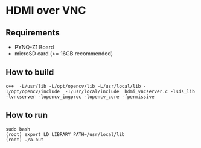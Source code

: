 # HDMI over VNC

## Requirements

* PYNQ-Z1 Board
* microSD card (>= 16GB recommended)

## How to build

```
c++  -L/usr/lib -L/opt/opencv/lib -L/usr/local/lib -I/opt/opencv/include  -I/usr/local/include  hdmi_vncserver.c -lsds_lib -lvncserver -lopencv_imgproc -lopencv_core -fpermissive
```

## How to run

```
sudo bash
(root) export LD_LIBRARY_PATH=/usr/local/lib
(root) ./a.out
```
